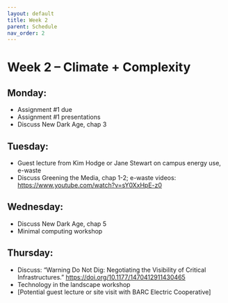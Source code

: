 ```yaml
---
layout: default
title: Week 2
parent: Schedule
nav_order: 2
---
```


# Week 2 – Climate + Complexity 

## Monday:
* Assignment #1 due 
* Assignment #1 presentations
* Discuss New Dark Age, chap 3

## Tuesday:
* Guest lecture from Kim Hodge or Jane Stewart on campus energy use, e-waste
* Discuss Greening the Media, chap 1-2; e-waste videos: https://www.youtube.com/watch?v=sY0XxHpE-z0

## Wednesday: 
* Discuss New Dark Age, chap 5 
* Minimal computing workshop

## Thursday:
* Discuss: “Warning Do Not Dig: Negotiating the Visibility of Critical Infrastructures.” https://doi.org/10.1177/1470412911430465
* Technology in the landscape workshop 
* [Potential guest lecture or site visit with BARC Electric Cooperative]